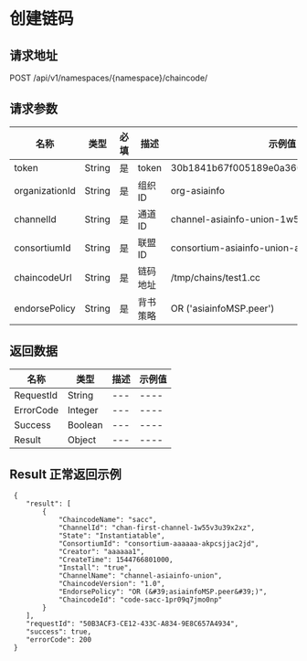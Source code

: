 # 创建链码

请求地址
--------------------------------------------------------------------------
POST /api/v1/namespaces/{namespace}/chaincode/

 请求参数
---------------------------------------------------------------------------

| 名称 | 类型 |必填| 描述|示例值|
|-----|---  |---|----|---|
| token |String |是 |token| 30b1841b67f005189e0a3600f701a9f192df23e2|
| organizationId |String |是 |组织ID| org-asiainfo|
| channelId |String |是 |通道ID| channel-asiainfo-union-1w55v3u39x2xz|
| consortiumId |String |是 |联盟ID| consortium-asiainfo-union-akpcsjjac2jd|
| chaincodeUrl |String |是 |链码地址| /tmp/chains/test1.cc|
| endorsePolicy |String |是 |背书策略| 	OR ('asiainfoMSP.peer')|

 返回数据
--------------------------------------------------------------------------

| 名称 | 类型 | 描述|示例值|
|-----|---  |---|----|
|RequestId| String |---|----|
|ErrorCode| Integer |---|----|
|Success| Boolean |---|----|
|Result| Object |---|----|

Result 正常返回示例
--------------------------------------------------------------------------
```
 {
    "result": [
        {
            "ChaincodeName": "sacc",
            "ChannelId": "chan-first-channel-1w55v3u39x2xz",
            "State": "Instantiatable",
            "ConsortiumId": "consortium-aaaaaa-akpcsjjac2jd",
            "Creator": "aaaaaa1",
            "CreateTime": 1544766801000,
            "Install": "true",
            "ChannelName": "channel-asiainfo-union",
            "ChaincodeVersion": "1.0",
            "EndorsePolicy": "OR (&#39;asiainfoMSP.peer&#39;)",
            "ChaincodeId": "code-sacc-1pr09q7jmo0np"
        }
    ],
    "requestId": "50B3ACF3-CE12-433C-A834-9E8C657A4934",
    "success": true,
    "errorCode": 200
 }
```
